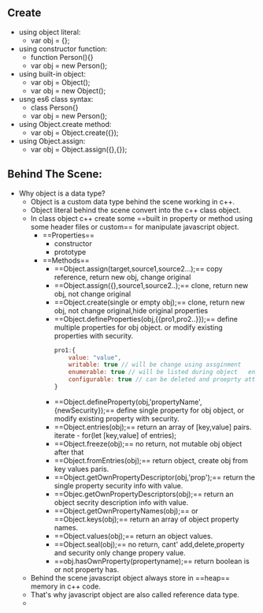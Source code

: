 ## Create
- using object literal:
	- var obj = {};
- using constructor function:
	- function Person(){}
	- var obj = new Person();
- using built-in object:
	- var obj = Object();
	- var obj = new Object();
- usng es6 class syntax:
	- class Person{}
	- var obj = new Person();
- using Object.create method:
	- var obj = Object.create({});
- using Object.assign:
	- var obj = Object.assign({},{});
## Behind The Scene:
- Why object is a data type?
	- Object is a custom data type behind the scene working in c++.
	- Object literal behind the scene convert into the c++ class object.
	- In class object c++ create some ==built in property or method using some header files or custom== for manipulate javascript object.
		- ==Properties==
			- constructor
			- prototype
		- ==Methods==
			- ==Object.assign(target,source1,source2...);== copy reference, return new obj, change original
			- ==Object.assign({},source1,source2..);== clone, return new obj, not change original
			- ==Object.create(single or empty obj);== clone, return new obj, not change original,hide original properties
			- ==Object.defineProperties(obj,{{pro1,pro2..}});== define multiple properties for obj object. or modify existing properties with security.
				```js
				pro1:{
					value: "value",
					writable: true // will be change using assginment
					enumerable: true // will be listed during object   enumeration
					configurable: true // can be deleted and proeprty attributes can be modified
				}
				```
			- ==Object.defineProperty(obj,'propertyName',{newSecurity});== define single property for obj object, or modify existing property with security.
			- ==Object.entries(obj);== return an array of [key,value] pairs. iterate - for(let [key,value] of entries);
			- ==Object.freeze(obj);== no return, not mutable obj object after that
			- ==Object.fromEntries(obj);== return object, create obj from key values paris.
			- ==Object.getOwnPropertyDescriptor(obj,'prop');== return the single property security info with value.
			- ==Objec.getOwnPropertyDescriptors(obj);== return an object secrity description info with value.
			- ==Object.getOwnPropertyNames(obj);== or ==Object.keys(obj);== return an array of object property names.
			- ==Object.values(obj);== return an object values.
			- ==Object.seal(obj);== no return, cant' add,delete,property and security only change propery value.
			- ==obj.hasOwnProperty(propertyname);== return boolean is or not property has.
	- Behind the scene javascript object always store in ==heap== memory in c++ code.
	- That's why javascript object are also called reference data type.
	- 
